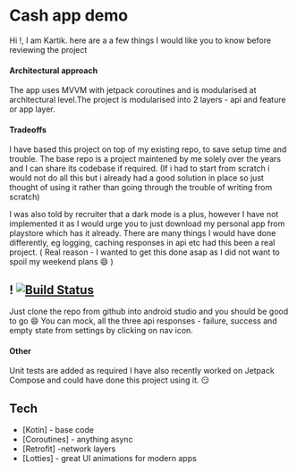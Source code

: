 # Cash app demo

Hi !, I am Kartik. here are a a few things I would like you to know before reviewing the project

#### Architectural approach
The app uses MVVM with jetpack coroutines and is modularised at architectural level.The project is modularised into 2 layers - api and feature or app layer.

#### Tradeoffs
I have based this project on top of my existing repo, to save setup time and trouble. The base repo is a project maintened by me solely over the years and I can share its codebase if required. (If i had to start from scratch i would not do all this but i already had a good solution in place so just thought of using it rather than going through the trouble of writing from scratch)

I was also told by recruiter that a dark mode is a plus, however I have not implemented it as I would urge you to just download my personal app from playstore which has it already. There are many things I would have done differently, eg logging, caching responses in api etc had this been a real project. ( Real reason - I wanted to get this done asap as I did not want to spoil my weekend plans :smile:	 )

## ! [![Build Status](https://travis-ci.org/joemccann/dillinger.svg?branch=master)](https://travis-ci.org/joemccann/dillinger)
Just clone the repo from github into android studio and you should be good to go :smile:
You can mock, all the three api responses - failure, success and empty state from settings by clicking on nav icon.

#### Other
Unit tests are added as required
I have also recently worked on Jetpack Compose and could have done this project using it. :smirk:

## Tech
- [Kotin] - base code
- [Coroutines] - anything async
- [Retrofit] -network layers
- [Lotties] - great UI animations for modern  apps